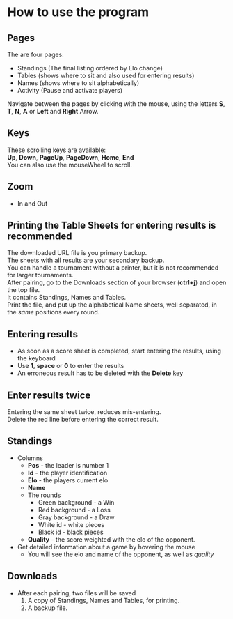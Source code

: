 # How to use the program

## Pages

The are four pages:
* Standings (The final listing ordered by Elo change)
* Tables    (shows where to sit and also used for entering results)
* Names     (shows where to sit alphabetically)
* Activity  (Pause and activate players)

Navigate between the pages by clicking with the mouse, using the letters **S**, **T**, **N**, **A** or **Left** and **Right** Arrow.

## Keys

These scrolling keys are available:  
**Up**, **Down**, **PageUp**, **PageDown**, **Home**, **End**   
You can also use the mouseWheel to scroll.  

## Zoom

* In and Out

## Printing the Table Sheets for entering results is recommended

The downloaded URL file is you primary backup.  
The sheets with all results are your secondary backup.  
You can handle a tournament without a printer, but it is not recommended for larger tournaments.  
After pairing, go to the Downloads section of your browser (**ctrl+j**) and open the top file.  
It contains Standings, Names and Tables.  
Print the file, and put up the alphabetical Name sheets, well separated, in the *same* positions every round.  

## Entering results

* As soon as a score sheet is completed, start entering the results, using the keyboard
* Use **1**, **space** or **0** to enter the results
* An erroneous result has to be deleted with the **Delete** key

## Enter results twice

Entering the same sheet twice, reduces mis-entering.  
Delete the red line before entering the correct result.  

## Standings

* Columns
	* **Pos** - the leader is number 1
	* **Id** - the player identification
	* **Elo** - the players current elo
	* **Name**
	* The rounds
		* Green background - a Win
		* Red background - a Loss
		* Gray background - a Draw
		* White id - white pieces
		* Black id - black pieces
	* **Quality** - the score weighted with the elo of the opponent.
* Get detailed information about a game by hovering the mouse
	* You will see the elo and name of the opponent, as well as *quality*

## Downloads

* After each pairing, two files will be saved
	1. A copy of Standings, Names and Tables, for printing.
	2. A backup file.
